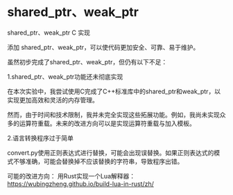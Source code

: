 # shared_ptr、weak_ptr

shared_ptr、weak_ptr C 实现

添加 shared_ptr、weak_ptr，可以使代码更加安全、可靠、易于维护。


虽然初步完成了shared_ptr、weak_ptr，但仍有以下不足：

1.shared_ptr、weak_ptr功能还未彻底实现

在本次实验中，我尝试使用C完成了C++标准库中的shared_ptr和weak_ptr，以实现更加高效和灵活的内存管理。

然而，由于时间和技术限制，我并未完全实现这些拓展功能。例如，我尚未实现众多的运算符重载。未来的改进方向可以是实现运算符重载与加入模板。

2.语言转换程序过于简单

convert.py使用正则表达式进行替换，可能会出现误替换。如果正则表达式的模式不够准确，可能会替换掉不应该替换的字符串，导致程序出错。

可能的改进方向：
用Rust实现一个Lua解释器：https://wubingzheng.github.io/build-lua-in-rust/zh/
